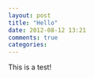 ```yaml
---
layout: post
title: "Hello"
date: 2012-08-12 13:21
comments: true
categories: 
---
```


This is a test!
